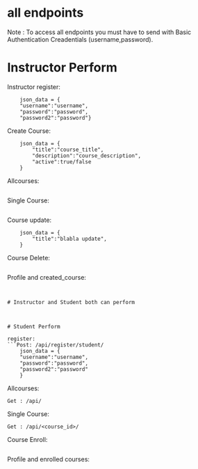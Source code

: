 # all endpoints

Note : To access all endpoints you must have to send with Basic Authentication Creadentials (username,password).

# Instructor Perform

Instructor register:

```Post: /api/register/student/
    json_data = {
    "username":"username",
    "password":"password",
    "password2":"password"}
```

Create Course:

```POST : /api/
    json_data = {
        "title":"course_title",
        "description":"course_description",
        "active":true/false
    }
```

Allcourses:

```GET : /api/

```

Single Course:

```GET : /api/<course_id>/

```

Course update:

```PUT : /api/<course_id>/
    json_data = {
        "title":"blabla update",
    }
```

Course Delete:

```Delete: /api/<course_id>/

```

Profile and created_course:

````Get : /api/profile/


# Instructor and Student both can perform



# Student Perform

register:
```Post: /api/register/student/
    json_data = {
    "username":"username",
    "password":"password",
    "password2":"password"
    }
````

Allcourses:

```
Get : /api/
```

Single Course:

```
Get : /api/<course_id>/
```

Course Enroll:

```Get : /api/<course_id>/enroll/

```

Profile and enrolled courses:

```Get : /api/profile/

```
